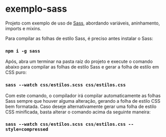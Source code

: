 # exemplo-sass
Projeto com exemplo de uso de [Sass](https://sass-lang.com/), abordando variáveis, aninhamento, imports e mixins.

Para compilar as folhas de estilo Sass, é preciso antes instalar o Sass:

### `npm i -g sass`

Após, abra um terminar na pasta raíz do projeto e execute o comando abaixo para 
compilar as folhas de estilo Sass e gerar a folha de estilo em CSS puro:

### `sass --watch css/estilos.scss css/estilos.css`

Com este comando, o compilador irá compilar automaticamente as folhas Sass sempre que houver alguma alteração, gerando a folha de estilo CSS bem formatada. Caso deseje alternativamente gerar uma folha de estilo CSS minificada, basta alterar o comando acima da seguinte maneira:

### `sass --watch css/estilos.scss css/estilos.css --style=compressed`
